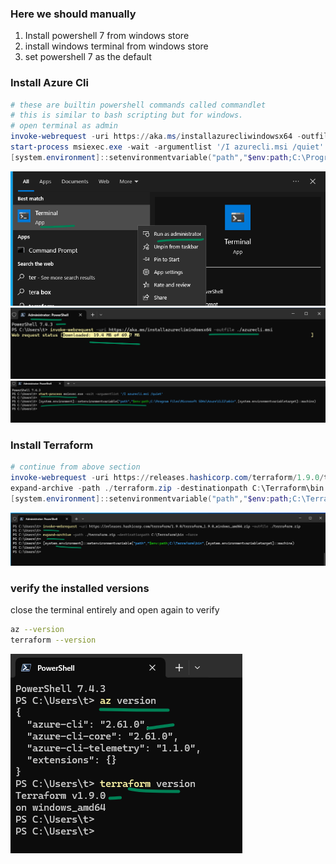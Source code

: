 ### Here we should manually 

1. Install powershell 7 from windows store
2. install windows terminal from windows store
3. set powershell 7 as the default

### Install Azure Cli
```powershell
# these are builtin powershell commands called commandlet
# this is similar to bash scripting but for windows.
# open terminal as admin
invoke-webrequest -uri https://aka.ms/installazurecliwindowsx64 -outfile ./azurecli.msi
start-process msiexec.exe -wait -argumentlist '/I azurecli.msi /quiet'
[system.environment]::setenvironmentvariable("path","$env:path;C:\Program Files\Microsoft SDKs\Azure\CLI2\wbin",[system.environmentvariabletarget]::machine)

```

![windows-001](img/windows-001.png)
![windows-002](img/windows-002.png)
![windows-003](img/windows-003.png)



### Install Terraform

```powershell
# continue from above section
invoke-webrequest -uri https://releases.hashicorp.com/terraform/1.9.0/terraform_1.9.0_windows_amd64.zip -outfile ./terraform.zip
expand-archive -path ./terraform.zip -destinationpath C:\Terraform\bin -force
[system.environment]::setenvironmentvariable("path","$env:path;C:\Terraform\bin",[system.environmentvariabletarget]::machine)
```
![windows-004](img/windows-004.png)

### verify the installed versions
close the terminal entirely and open again to verify
```bash
az --version
terraform --version
```
![windows-005](img/windows-005.png)
